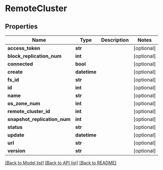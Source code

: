 # RemoteCluster

## Properties
Name | Type | Description | Notes
------------ | ------------- | ------------- | -------------
**access_token** | **str** |  | [optional] 
**block_replication_num** | **int** |  | [optional] 
**connected** | **bool** |  | [optional] 
**create** | **datetime** |  | [optional] 
**fs_id** | **str** |  | [optional] 
**id** | **int** |  | [optional] 
**name** | **str** |  | [optional] 
**os_zone_num** | **int** |  | [optional] 
**remote_cluster_id** | **int** |  | [optional] 
**snapshot_replication_num** | **int** |  | [optional] 
**status** | **str** |  | [optional] 
**update** | **datetime** |  | [optional] 
**url** | **str** |  | [optional] 
**version** | **str** |  | [optional] 

[[Back to Model list]](../README.md#documentation-for-models) [[Back to API list]](../README.md#documentation-for-api-endpoints) [[Back to README]](../README.md)


